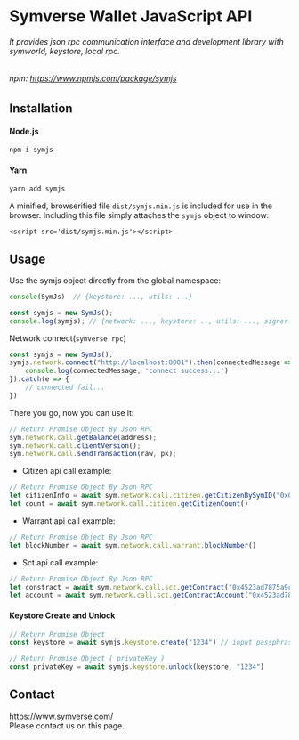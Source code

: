 # Symverse Wallet JavaScript API
###### It provides json rpc communication interface and development library with symworld, keystore, local rpc.
###### npm: https://www.npmjs.com/package/symjs

## Installation
#### Node.js
```javascript
npm i symjs
```

#### Yarn
```javascript
yarn add symjs
```

A minified, browserified file `dist/symjs.min.js` is included for use in the browser. Including this file simply attaches the `symjs` object to window:
```$xslt
<script src='dist/symjs.min.js'></script>
```

## Usage
Use the symjs object directly from the global namespace:
```javascript
console(SymJs)  // {keystore: ..., utils: ...} 

const symjs = new SymJs();
console.log(symjs); // {network: ..., keystore: .., utils: ..., signer: ...} 
````
Network connect(`symverse rpc`)
```javascript
const symjs = new SymJs();
symjs.network.connect("http://localhost:8001").then(connectedMessage => {
    console.log(connectedMessage, 'connect success...')
}).catch(e => {
    // connected fail...
})
```

There you go, now you can use it:
```javascript
// Return Promise Object By Json RPC   
sym.network.call.getBalance(address); 
sym.network.call.clientVersion();
sym.network.call.sendTransaction(raw, pk);
```

-  Citizen api call example: 
```javascript
// Return Promise Object By Json RPC   
let citizenInfo = await sym.network.call.citizen.getCitizenBySymID("0x00021000000000010002")
let count = await sym.network.call.citizen.getCitizenCount()
```

-  Warrant api call example: 
```javascript
// Return Promise Object By Json RPC   
let blockNumber = await sym.network.call.warrant.blockNumber()
```

-  Sct api call example: 
```javascript
// Return Promise Object By Json RPC   
let constract = await sym.network.call.sct.getContract("0x4523ad7875a9c41e9629")
let account = await sym.network.call.sct.getContractAccount("0x4523ad7875a9c41e9629", "0x00021000000000010002")
```

#### Keystore Create and Unlock
```javascript
// Return Promise Object
const keystore = await symjs.keystore.create("1234") // input passphrase

// Return Promise Object ( privateKey )
const privateKey = await symjs.keystore.unlock(keystore, "1234")
```


## Contact
<https://www.symverse.com/><br> Please contact us on this page.
